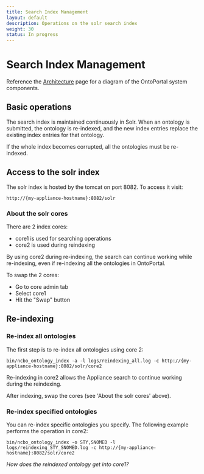 ```yaml
---
title: Search Index Management
layout: default
description: Operations on the solr search index
weight: 30
status: In progress
---
```


# Search Index Management

Reference the <a href="{{site.baseurl}}/general/architecture_reference">Architecture</a> page 
for a diagram of the OntoPortal system components.

## Basic operations

The search index is maintained continuously in Solr.
When an ontology is submitted, the ontology is re-indexed, 
and the new index entries replace the existing index entries for that ontology.

If the whole index becomes corrupted, all the ontologies must be re-indexed.

## Access to the solr index

The solr index is hosted by the tomcat on port 8082. To access it visit:
```
http://{my-appliance-hostname}:8082/solr
```

### About the solr cores

There are 2 index cores:
* core1 is used for searching operations
* core2 is used during reindexing 

By using core2 during re-indexing, the search can continue working while re-indexing, 
even if re-indexing all the ontologies in OntoPortal.

To swap the 2 cores:
* Go to core admin tab
* Select core1
* Hit the "Swap" button

## Re-indexing

### Re-index all ontologies

The first step is to re-index all ontologies using core 2:
```
bin/ncbo_ontology_index -a -l logs/reindexing_all.log -c http://{my-appliance-hostname}:8082/solr/core2
```
Re-indexing in core2 allows the Appliance search to continue working during the reindexing. 

After indexing, swap the cores (see 'About the solr cores' above).
 
### Re-index specified ontologies

You can re-index specific ontologies you specify. 
The following example performs the operation in core2:

```
bin/ncbo_ontology_index -o STY,SNOMED -l logs/reindexing_STY_SNOMED.log -c http://{my-appliance-hostname}:8082/solr/core2
```

_How does the reindexed ontology get into core1?_





